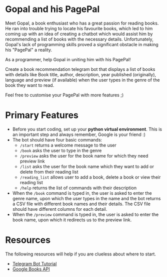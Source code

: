 # Gopal and his PagePal

Meet Gopal, a book enthusiast who has a great passion for reading books. He ran into trouble trying to locate his favourite books, which led to him coming up with an idea of creating a chatbot which would assist him by recommending a list of books with the necessary details. Unfortunately, Gopal's lack of programming skills proved a significant obstacle in making his "PagePal" a reality.

As a programmer, help Gopal in uniting him with his PagePal!

Create a book recommendation telegram bot that displays a list of books with details like Book title, author, description, year published (originally), language and preview (if available) when the user types in the genre of the book they want to read.

Feel free to customise your PagePal with more features ;)


# Primary Features

- Before you start coding, set up your **python virtual environment**. This is an important step and always remember, Google is your friend :)
- The bot should have four basic commands:
  - ```/start``` returns a welcome message to the user
  - ```/book``` asks the user to type in the genre
  - ```/preview``` asks the user for the book name for which they need preview link
  - ```/list``` asks the user for the book name which they want to add or delete from their reading list
  - ```/reading_list``` allows user to add a book, delete a book or view their reading list
  - ```/help``` returns the list of commands with their description
- When the ```/book``` command is typed in, the user is asked to enter the genre name, upon which the user types in the name and the bot returns a CSV file with different book names and their details. The CSV file should have different columns for each detail.
- When the ```/preview``` command is typed in, the user is asked to enter the book name, upon which it redirects us to the preview link.

# Resources

The following resources will help if you are clueless about where to start.
- [Telegram Bot Tutorial](https://core.telegram.org/bots/tutorial#introduction)
- [Google Books API](https://developers.google.com/books/docs/v1/using)
